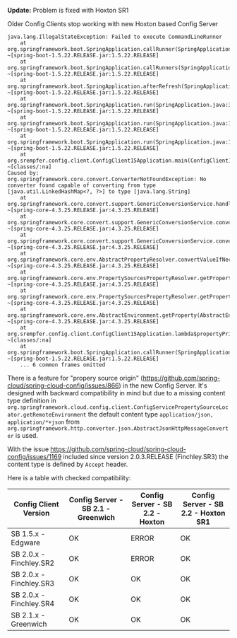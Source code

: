 **Update:** Problem is fixed with Hoxton SR1

Older Config Clients stop working with new Hoxton based Config Server

```
java.lang.IllegalStateException: Failed to execute CommandLineRunner
	at org.springframework.boot.SpringApplication.callRunner(SpringApplication.java:707) ~[spring-boot-1.5.22.RELEASE.jar:1.5.22.RELEASE]
	at org.springframework.boot.SpringApplication.callRunners(SpringApplication.java:688) ~[spring-boot-1.5.22.RELEASE.jar:1.5.22.RELEASE]
	at org.springframework.boot.SpringApplication.afterRefresh(SpringApplication.java:675) ~[spring-boot-1.5.22.RELEASE.jar:1.5.22.RELEASE]
	at org.springframework.boot.SpringApplication.run(SpringApplication.java:301) ~[spring-boot-1.5.22.RELEASE.jar:1.5.22.RELEASE]
	at org.springframework.boot.SpringApplication.run(SpringApplication.java:1082) ~[spring-boot-1.5.22.RELEASE.jar:1.5.22.RELEASE]
	at org.springframework.boot.SpringApplication.run(SpringApplication.java:1071) ~[spring-boot-1.5.22.RELEASE.jar:1.5.22.RELEASE]
	at org.srempfer.config.client.ConfigClient15Application.main(ConfigClient15Application.java:13) ~[classes/:na]
Caused by: org.springframework.core.convert.ConverterNotFoundException: No converter found capable of converting from type [java.util.LinkedHashMap<?, ?>] to type [java.lang.String]
	at org.springframework.core.convert.support.GenericConversionService.handleConverterNotFound(GenericConversionService.java:324) ~[spring-core-4.3.25.RELEASE.jar:4.3.25.RELEASE]
	at org.springframework.core.convert.support.GenericConversionService.convert(GenericConversionService.java:206) ~[spring-core-4.3.25.RELEASE.jar:4.3.25.RELEASE]
	at org.springframework.core.convert.support.GenericConversionService.convert(GenericConversionService.java:187) ~[spring-core-4.3.25.RELEASE.jar:4.3.25.RELEASE]
	at org.springframework.core.env.AbstractPropertyResolver.convertValueIfNecessary(AbstractPropertyResolver.java:266) ~[spring-core-4.3.25.RELEASE.jar:4.3.25.RELEASE]
	at org.springframework.core.env.PropertySourcesPropertyResolver.getProperty(PropertySourcesPropertyResolver.java:87) ~[spring-core-4.3.25.RELEASE.jar:4.3.25.RELEASE]
	at org.springframework.core.env.PropertySourcesPropertyResolver.getProperty(PropertySourcesPropertyResolver.java:61) ~[spring-core-4.3.25.RELEASE.jar:4.3.25.RELEASE]
	at org.springframework.core.env.AbstractEnvironment.getProperty(AbstractEnvironment.java:531) ~[spring-core-4.3.25.RELEASE.jar:4.3.25.RELEASE]
	at org.srempfer.config.client.ConfigClient15Application.lambda$propertyPrinter$0(ConfigClient15Application.java:19) ~[classes/:na]
	at org.springframework.boot.SpringApplication.callRunner(SpringApplication.java:704) ~[spring-boot-1.5.22.RELEASE.jar:1.5.22.RELEASE]
	... 6 common frames omitted
```

There is a feature for "propery source origin" (https://github.com/spring-cloud/spring-cloud-config/issues/866) in the new Config Server.
It's designed with backward compatibility in mind but due to a missing content type definition in
`org.springframework.cloud.config.client.ConfigServicePropertySourceLocator.getRemoteEnvironment`
the default content type
`application/json, application/*+json` from `org.springframework.http.converter.json.AbstractJsonHttpMessageConverter` is used.

With the issue https://github.com/spring-cloud/spring-cloud-config/issues/1169 included since version 2.0.3.RELEASE (Finchley.SR3) the content type is defined by `Accept` header.

Here is a table with checked compatibility:

|  Config Client Version  | Config Server - SB 2.1 - Greenwich | Config Server - SB 2.2 - Hoxton | Config Server - SB 2.2 - Hoxton SR1 |
| ------------------------| ------------- |-------------|-------------|
| SB 1.5.x - Edgware      | OK | ERROR | OK |
| SB 2.0.x - Finchley.SR2 | OK | ERROR | OK |
| SB 2.0.x - Finchley.SR3 | OK | OK | OK |
| SB 2.0.x - Finchley.SR4 | OK | OK | OK |
| SB 2.1.x - Greenwich    | OK | OK | OK |
